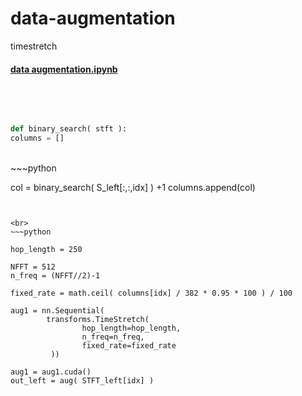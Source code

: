# data-augmentation
timestretch



#### [data augmentation.ipynb](https://github.com/Kang-Dong-Hwi/data-augmentation/blob/master/data%20augmentation.ipynb)

<br><br>

~~~python

def binary_search( stft ):
columns = []
~~~


<br>
~~~python

col = binary_search( S_left[:,:,idx] ) +1
columns.append(col)

~~~


<br>
~~~python

hop_length = 250

NFFT = 512
n_freq = (NFFT//2)-1

fixed_rate = math.ceil( columns[idx] / 382 * 0.95 * 100 ) / 100

aug1 = nn.Sequential(
        transforms.TimeStretch( 
                hop_length=hop_length, 
                n_freq=n_freq, 
                fixed_rate=fixed_rate 
         ))

aug1 = aug1.cuda()
out_left = aug( STFT_left[idx] )

~~~

<!--
columns :
fixed_rate : 


-->
